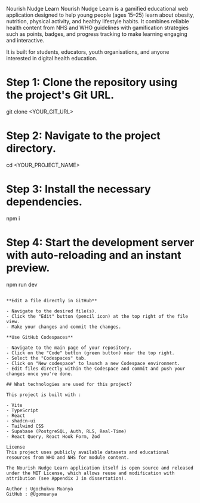 Nourish Nudge Learn
Nourish Nudge Learn is a gamified educational web application designed to help young people (ages 15–25) learn about obesity, nutrition, physical activity, and healthy lifestyle habits. It combines reliable health content from NHS and WHO guidelines with gamification strategies such as points, badges, and progress tracking to make learning engaging and interactive.

It is built for students, educators, youth organisations, and anyone interested in digital health education.

# Step 1: Clone the repository using the project's Git URL.
git clone <YOUR_GIT_URL>

# Step 2: Navigate to the project directory.
cd <YOUR_PROJECT_NAME>

# Step 3: Install the necessary dependencies.
npm i

# Step 4: Start the development server with auto-reloading and an instant preview.
npm run dev
```

**Edit a file directly in GitHub**

- Navigate to the desired file(s).
- Click the "Edit" button (pencil icon) at the top right of the file view.
- Make your changes and commit the changes.

**Use GitHub Codespaces**

- Navigate to the main page of your repository.
- Click on the "Code" button (green button) near the top right.
- Select the "Codespaces" tab.
- Click on "New codespace" to launch a new Codespace environment.
- Edit files directly within the Codespace and commit and push your changes once you're done.

## What technologies are used for this project?

This project is built with :

- Vite
- TypeScript
- React
- shadcn-ui
- Tailwind CSS
- Supabase (PostgreSQL, Auth, RLS, Real-Time)
- React Query, React Hook Form, Zod

License
This project uses publicly available datasets and educational resources from WHO and NHS for module content.

The Nourish Nudge Learn application itself is open source and released under the MIT License, which allows reuse and modification with attribution (see Appendix J in dissertation).

Author : Ugochukwu Muanya  
GitHub : @Ugomuanya

